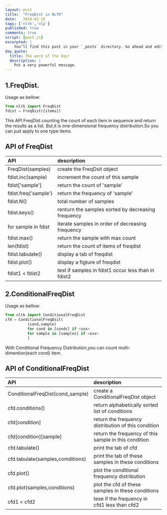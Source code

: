 ```yaml
---
layout: post
title:  "FreqDist in NLTK"
date:   2018-02-16
tags: ['nltk','nlp']
published: true
comments: true
script: [post.js]
excerpted: |
    You’ll find this post in your `_posts` directory. Go ahead and edit it and re-build the site ...
day_quote:
  title: The word of the day!
  description: |
    Put a very powerful message.
---
```


## 1.FreqDist.

  Usage as bellow:

```python
from nltk import FreqDist
fdist = FreqDist([items])
```

  This API FreqDist counting the count of each item in sequence and return the results as a list.
  But,it is one-dimensional frequency distribution.So you can just apply to one type items.

## API of FreqDist

|API|description|
|:--|:--|
|FreqDist(samples)|create the FreqDsit object|
|fdist.inc(sample)|increment the count of this sample|
|fdist['sample']|return the count of 'sample'|
|fdist.freq('sample')|return the frequency of 'sample'|
|fdist.N()|total number of samples|
|fdist.keys()|renturn the samples sorted by decreasing frequency|
|for sample in fdist|iterate samples in order of decreasing frequency|
|fdist.max()|return the sample with max count|
|len(fdist)|return the count of items of freqdist |
|fdist.tabulate()|display a tab of freqdist|
|fdist.plot()|display a figture of freqdist|
|fdist1 < fdist2|test if samples in fdist1 occur less than in fdist2|

## 2.ConditionalFreqDist

  Usage as bellow:

```python
from nltk import ConditionalFreqDist
cfd = ConditionalFreqDsit(
          (cond,sample)
          for cond in [conds] if <xxx>
          for sample in [samples] if <xxx>
          )
```

  With Conditional Frequency Distribution,you can count multi-dimention(each cond) item.

## API of ConditionalFreqDist

|API|description|
|:--|:--|
|ConditionalFreqDist(cond_sample)|create a ConditionalFreqDist object|
|cfd.conditions()|return alphabetically sorted list of conditions|
|cfd[condition]|return the frequency distribution of this condition|
|cfd[condition][sample]|return the frequency of this sample in this condition|
|cfd.tabulate()|print the tab of cfd|
|cfd.tabulate(samples,comditions)|print the tab of these samples in these conditions|
|cfd.plot()|plot the conditional frequency distribution|
|cfd.plot(samples,conditions)|plot the cfd of these samples in these conditions|
|cfd1 < cfd2|tese if the frequency in cfd1 less than cfd2|

